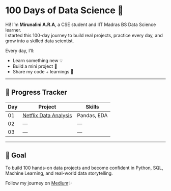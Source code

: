 # 100 Days of Data Science 🚀

Hi! I’m **Mirunalini A.R.A**, a CSE student and IIT Madras BS Data Science learner.  
I started this 100-day journey to build real projects, practice every day, and grow into a skilled data scientist.

Every day, I’ll:
- Learn something new 💡
- Build a mini project 🔧
- Share my code + learnings 🧠

---

## 🌱 Progress Tracker

| Day | Project | Skills |
|-----|----------|--------|
| 01 | [Netflix Data Analysis](Day01_Netflix_Data_Analysis) | Pandas, EDA |
| 02 | — | — |
| 03 | — | — |

---

## 🎯 Goal
To build 100 hands-on data projects and become confident in Python, SQL, Machine Learning, and real-world data storytelling.

Follow my journey on [Medium](https://datawithmirunalini.medium.com/)✨
